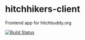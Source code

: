 # hitchhikers-client
Frontend app for hitchbuddy.org

[![Build Status](https://travis-ci.org/hitchbuddy/hitchhikers-client.svg?branch=master)](https://travis-ci.org/hitchbuddy/hitchhikers-client)
